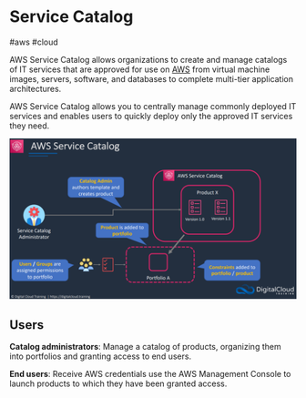 # Service Catalog
#aws #cloud 

AWS Service Catalog allows organizations to create and manage catalogs of IT services that are approved for use on [AWS](Cloud%20Computing/AWS/AWS.md) from virtual machine images, servers, software, and databases to complete multi-tier application architectures.

AWS Service Catalog allows you to centrally manage commonly deployed IT services and enables users to quickly deploy only the approved IT services they need.


![](Attachments/Pasted%20image%2020230326162752.png)



## Users
**Catalog administrators**: Manage a catalog of products, organizing them into portfolios and granting access to end users.

**End users**: Receive AWS credentials use the AWS Management Console to launch products to which they have been granted access.

